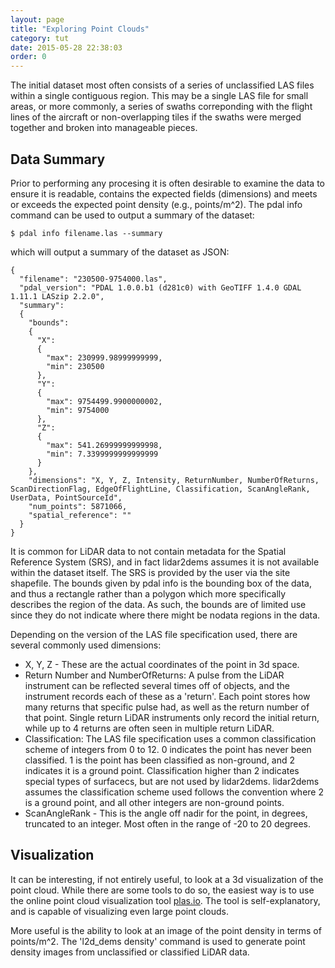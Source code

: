 ```yaml
---
layout: page
title: "Exploring Point Clouds"
category: tut
date: 2015-05-28 22:38:03
order: 0
---
```


The initial dataset most often consists of a series of unclassified LAS files within a single contiguous region. This may be a single LAS file for small areas, or more commonly, a series of swaths correponding with the flight lines of the aircraft or non-overlapping tiles if the swaths were merged together and broken into manageable pieces.

## Data Summary
Prior to performing any procesing it is often desirable to examine the data to ensure it is readable, contains the expected fields (dimensions) and meets or exceeds the expected point density (e.g., points/m^2). The pdal info command can be used to output a summary of the dataset:

    $ pdal info filename.las --summary

which will output a summary of the dataset as JSON:

~~~
{
  "filename": "230500-9754000.las",
  "pdal_version": "PDAL 1.0.0.b1 (d281c0) with GeoTIFF 1.4.0 GDAL 1.11.1 LASzip 2.2.0",
  "summary":
  {
    "bounds":
    {
      "X":
      {
        "max": 230999.98999999999,
        "min": 230500
      },
      "Y":
      {
        "max": 9754499.9900000002,
        "min": 9754000
      },
      "Z":
      {
        "max": 541.26999999999998,
        "min": 7.3399999999999999
      }
    },
    "dimensions": "X, Y, Z, Intensity, ReturnNumber, NumberOfReturns, ScanDirectionFlag, EdgeOfFlightLine, Classification, ScanAngleRank, UserData, PointSourceId",
    "num_points": 5871066,
    "spatial_reference": ""
  }
}
~~~

It is common for LiDAR data to not contain metadata for the Spatial Reference System (SRS), and in fact lidar2dems assumes it is not available within the dataset itself.  The SRS is provided by the user via the site shapefile. The bounds given by pdal info is the bounding box of the data, and thus a rectangle rather than a polygon which more specifically describes the region of the data. As such, the bounds are of limited use since they do not indicate where there might be nodata regions in the data.


Depending on the version of the LAS file specification used, there are several commonly used dimensions:

- X, Y, Z - These are the actual coordinates of the point in 3d space.
- Return Number and NumberOfReturns: A pulse from the LiDAR instrument can be reflected several times off of objects, and the instrument records each of these as a 'return'. Each point stores how many returns that specific pulse had, as well as the return number of that point. Single return LiDAR instruments only record the initial return, while up to 4 returns are often seen in multiple return LiDAR.
- Classification: The LAS file specification uses a common classification scheme of integers from 0 to 12. 0 indicates the point has never been classified. 1 is the point has been classified as non-ground, and 2 indicates it is a ground point. Classification higher than 2 indicates special types of surfacecs, but are not used by lidar2dems. lidar2dems assumes the classification scheme used follows the convention where 2 is a ground point, and all other integers are non-ground points.
- ScanAngleRank - This is the angle off nadir for the point, in degrees, truncated to an integer. Most often in the range of -20 to 20 degrees.

## Visualization
It can be interesting, if not entirely useful, to look at a 3d visualization of the point cloud. While there are some tools to do so, the easiest way is to use the online point cloud visualization tool [plas.io](http://plas.io). The tool is self-explanatory, and is capable of visualizing even large point clouds.

More useful is the ability to look at an image of the point density in terms of points/m^2. The 'l2d_dems density' command is used to generate point density images from unclassified or classified LiDAR data.

